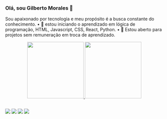 ### Olá, sou Gilberto Morales 👋

Sou apaixonado por tecnologia e meu propósito é a busca constante do conhecimento.
	•	🌱 estou iniciando o aprendizado em lógica de programação, HTML, Javascript, CSS, React, Python.
  •	🤔 Estou aberto para projetos sem remuneração em troca de aprendizado.

<div align="center">
  <a href="https://github.com/moralesdofuturo">
  <img height="180em" src="https://github-readme-stats.vercel.app/api?username=moralesdofuturo&show_icons=true&theme=dracula&include_all_commits=true&count_private=true"/>
  <img height="180em" src="https://github-readme-stats.vercel.app/api/top-langs/?username=moralesdofuturo&layout=compact&langs_count=7&theme=dracula"/>
</div>
  
  ##
  
  <div> 
  <a href="https://www.youtube.com/channel/UCl2qqtlrnct3ia83xIQEmtA" target="_blank"><img src="https://img.shields.io/badge/YouTube-FF0000?style=for-the-badge&logo=youtube&logoColor=white" target="_blank"></a> 
 	<a href="https://www.twitch.tv/moralesdofuturo"target="_blank"><img src="https://img.shields.io/badge/Twitch-9146FF?style=for-the-badge&logo=twitch&logoColor=white" target="_blank"></a>
  <a href = "mailto:moralesdofuturo@gmail.com"><img src="https://img.shields.io/badge/-Gmail-%23333?style=for-the-badge&logo=gmail&logoColor=white" target="_blank"></a>
  <a href="https://www.linkedin.com/in/gilberto-morales/" target="_blank"><img src="https://img.shields.io/badge/-LinkedIn-%230077B5?style=for-the-badge&logo=linkedin&logoColor=white" target="_blank"></a> 
</div>
